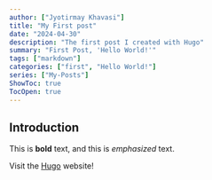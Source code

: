 ```yaml
---
author: ["Jyotirmay Khavasi"]
title: "My First post"
date: "2024-04-30"
description: "The first post I created with Hugo"
summary: "First Post, 'Hello World!'"
tags: ["markdown"]
categories: ["first", "Hello World!"]
series: ["My-Posts"]
ShowToc: true
TocOpen: true
---
```


## Introduction

This is **bold** text, and this is *emphasized* text.

Visit the [Hugo](https://gohugo.io) website!
